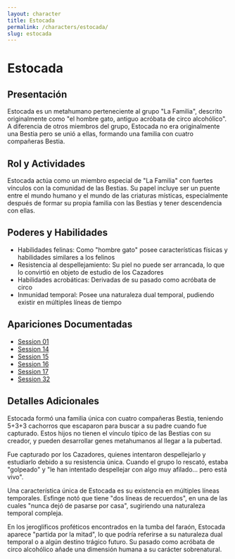 ```yaml
---
layout: character
title: Estocada
permalink: /characters/estocada/
slug: estocada
---
```


# Estocada

## Presentación
Estocada es un metahumano perteneciente al grupo "La Familia", descrito originalmente como "el hombre gato, antiguo acróbata de circo alcohólico". A diferencia de otros miembros del grupo, Estocada no era originalmente una Bestia pero se unió a ellas, formando una familia con cuatro compañeras Bestia.

## Rol y Actividades
Estocada actúa como un miembro especial de "La Familia" con fuertes vínculos con la comunidad de las Bestias. Su papel incluye ser un puente entre el mundo humano y el mundo de las criaturas místicas, especialmente después de formar su propia familia con las Bestias y tener descendencia con ellas.

## Poderes y Habilidades
- Habilidades felinas: Como "hombre gato" posee características físicas y habilidades similares a los felinos
- Resistencia al despellejamiento: Su piel no puede ser arrancada, lo que lo convirtió en objeto de estudio de los Cazadores
- Habilidades acrobáticas: Derivadas de su pasado como acróbata de circo
- Inmunidad temporal: Posee una naturaleza dual temporal, pudiendo existir en múltiples líneas de tiempo

## Apariciones Documentadas
- [Session 01](../../campaigns/la-familia/session-01.md)
- [Session 14](../../campaigns/la-familia/session-14.md)
- [Session 15](../../campaigns/la-familia/session-15.md)
- [Session 16](../../campaigns/la-familia/session-16.md)
- [Session 17](../../campaigns/la-familia/session-17.md)
- [Session 32](../../campaigns/la-familia/session-32.md)

## Detalles Adicionales
Estocada formó una familia única con cuatro compañeras Bestia, teniendo 5+3+3 cachorros que escaparon para buscar a su padre cuando fue capturado. Estos hijos no tienen el vínculo típico de las Bestias con su creador, y pueden desarrollar genes metahumanos al llegar a la pubertad.

Fue capturado por los Cazadores, quienes intentaron despellejarlo y estudiarlo debido a su resistencia única. Cuando el grupo lo rescató, estaba "golpeado" y "le han intentado despellejar con algo muy afilado... pero está vivo".

Una característica única de Estocada es su existencia en múltiples líneas temporales. Esfinge notó que tiene "dos líneas de recuerdos", en una de las cuales "nunca dejó de pasarse por casa", sugiriendo una naturaleza temporal compleja.

En los jeroglíficos proféticos encontrados en la tumba del faraón, Estocada aparece "partida por la mitad", lo que podría referirse a su naturaleza dual temporal o a algún destino trágico futuro. Su pasado como acróbata de circo alcohólico añade una dimensión humana a su carácter sobrenatural.